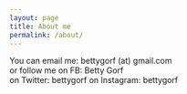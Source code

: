 ```yaml
---
layout: page
title: About me
permalink: /about/
---
```


You can email me: bettygorf (at) gmail.com  
or follow me on FB: Betty Gorf  
on Twitter: bettygorf 
on Instagram: bettygorf  
